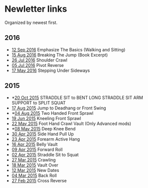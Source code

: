# Newletter links

Organized by newest first.

## 2016
* [12 Sep 2016](http://us1.campaign-archive1.com/?u=fc57a2d24ec9651958c48dafb&id=857f009d4d&e=d5632fc003) Emphasize The Basics (Walking and Sitting)
* [15 Aug 2016](http://us1.campaign-archive1.com/?u=fc57a2d24ec9651958c48dafb&id=b147766472&e=d5632fc003) Breaking The Jump (Book Excerpt)
* [26 Jul 2016](http://us1.campaign-archive1.com/?u=fc57a2d24ec9651958c48dafb&id=563fa880ad&e=d5632fc003) Shoulder Crawl
* [05 Jul 2016](http://us1.campaign-archive1.com/?u=fc57a2d24ec9651958c48dafb&id=35094fd4e2&e=d5632fc003) Pivot Reverse
* [17 May 2016](http://us1.campaign-archive2.com/?u=fc57a2d24ec9651958c48dafb&id=648c8798fc&e=d5632fc003) Stepping Under Sideways

## 2015
* *[20 Oct 2015](http://us1.campaign-archive2.com/?u=fc57a2d24ec9651958c48dafb&id=7068df8537&e=d5632fc003) STRADDLE SIT to BENT LONG STRADDLE SIT ARM SUPPORT to SPLIT SQUAT
* [17 Aug 2015](http://us1.campaign-archive1.com/?u=fc57a2d24ec9651958c48dafb&id=60998ddfa9&e=d5632fc003) Jump to Deadhang or Front Swing
* *[04 Aug 2015](http://us1.campaign-archive1.com/?u=fc57a2d24ec9651958c48dafb&id=f6aa32fc38&e=d5632fc003) Two Handed Front Sprawl
* [19 Jun 2015](http://us1.campaign-archive2.com/?u=fc57a2d24ec9651958c48dafb&id=77c2fb92dd&e=d5632fc003) Kneeling Front Sprawl
* [22 May 2015](http://us1.campaign-archive1.com/?u=fc57a2d24ec9651958c48dafb&id=9b069eb8e8&e=d5632fc003) Foot Hand Crawl Vault (Only Advanced mods)
* *[08 May 2015](http://us1.campaign-archive2.com/?u=fc57a2d24ec9651958c48dafb&id=d81a1dd861&e=d5632fc003) Deep Knee Bend
* [30 Apr 2015](http://us1.campaign-archive2.com/?u=fc57a2d24ec9651958c48dafb&id=db687934c7&e=d5632fc003) Side Hand Pull Up
* [23 Apr 2015](http://us1.campaign-archive2.com/?u=fc57a2d24ec9651958c48dafb&id=6aefb98fc7&e=d5632fc003) Forearm Active Hang
* [16 Apr 2015](http://us1.campaign-archive1.com/?u=fc57a2d24ec9651958c48dafb&id=1a7fb6b610&e=d5632fc003) Belly Vault
* [09 Apr 2015](http://us1.campaign-archive1.com/?u=fc57a2d24ec9651958c48dafb&id=46cb797497&e=d5632fc003) Forward Roll
* [02 Apr 2015](http://us1.campaign-archive2.com/?u=fc57a2d24ec9651958c48dafb&id=342fb527ac&e=d5632fc003) Straddle Sit to Squat	
* [27 Mar 2015](http://us1.campaign-archive2.com/?u=fc57a2d24ec9651958c48dafb&id=6d9d85afcf&e=d5632fc003) Crawling
* [18 Mar 2015](http://us1.campaign-archive1.com/?u=fc57a2d24ec9651958c48dafb&id=63035c7f5f&e=d5632fc003) Vault Over
* [12 Mar 2015](http://us1.campaign-archive2.com/?u=fc57a2d24ec9651958c48dafb&id=cae111fdd9&e=d5632fc003) New Dates
* [04 Mar 2015](http://us1.campaign-archive1.com/?u=fc57a2d24ec9651958c48dafb&id=1613da19b8&e=d5632fc003) Back Roll
* [27 Feb 2015](http://us1.campaign-archive2.com/?u=fc57a2d24ec9651958c48dafb&id=83b3badb15&e=d5632fc003) Cross Reverse

